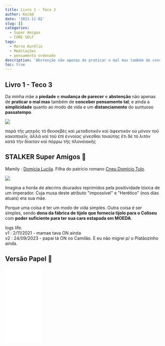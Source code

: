 ```yaml
---
title: Livro 1 - Teco 3
author: Keik@
date: '2021-11-02'
slug: []
categories:
  - Super Amigos
  - CORE SELF
tags:
  - Marco Aurélio
  - Meditações
  - pensamento ordenado
description: 'Abstenção não apenas de praticar o mal mas também de conceber pensamento tal'
toc: true
---
```


## Livro 1 - Teco 3

Da minha mãe a **piedade** e **mudança de parecer** e **abstenção** não apenas de **praticar o mal mas** também de **conceber pensamento tal**; e ainda a **simplicidade** quanto ao modo de vida e um **distanciamento** do suntuoso **passatempo**.


![](/post/2021-11-02-livro-1-teco-3/index.pt-br_files/L1T3.png)


παρὰ τῆς μητρός τό θεοσεβὲς καὶ μεταδοτικὸν καὶ ὰφεκτικὸν ού μόνον τοῦ κακοποιεῖν, ὰλλὰ καὶ τοῦ ὲπὶ ὲννοίας γίνεσθαι τοιαύτης ἔτι δὲ τὸ λιτὸν κατὰ τὴν δίαιταν καὶ πόρρω τῆς πλονσιακῆς


## STALKER Super Amigos :eyes:


Mamily : [Domícia Lucila](https://pt.wikipedia.org/wiki/Dom%C3%ADcia_Lucila). Filha do patrício romano [Cneu Domício Tulo](https://pt.wikipedia.org/wiki/Cneu_Dom%C3%ADcio_Tulo).

![](https://upload.wikimedia.org/wikipedia/commons/b/b3/Domitia_Lucilla_Minor.jpg)


Imagina a horda de alecrins dourados reprimidos pela positividade tóxica de um imperador. Cuja musa deste atributo "impossível" e "Herético" (nos dias atuais) era sua mãe.

Porque uma coisa é ter um modo de vida simples. 
Outra coisa é ser simples, sendo **dona da fábrica de tijolo que fornecia tijolo para o Coliseu** com **poder suficiente para ter sua cara estapada em MOEDA**.


logs life.   
v1 : 2/11/2021 - mamae tava ON ainda  
v2 : 24/09/2023 - papai tá ON no Camilão. E eu não migrei p/ o Platãozinho ainda.

## Versão Papel :book:
<iframe style="width:120px;height:240px;" marginwidth="0" marginheight="0" scrolling="no" frameborder="0" src="//ws-na.amazon-adsystem.com/widgets/q?ServiceVersion=20070822&OneJS=1&Operation=GetAdHtml&MarketPlace=BR&source=ss&ref=as_ss_li_til&ad_type=product_link&tracking_id=mundodekeika-20&language=pt_BR&marketplace=amazon&region=BR&placement=B092FVY4BB&asins=B092FVY4BB&linkId=37c5ec14221f61f811029aa88b520891&show_border=true&link_opens_in_new_window=true"></iframe>